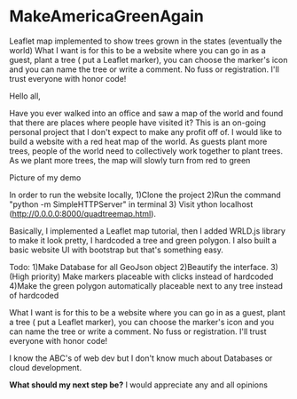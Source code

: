 # MakeAmericaGreenAgain
Leaflet map implemented to show trees grown in the states (eventually the world)
What I want is for this to be a website where you can go in as a guest, plant a tree ( put a Leaflet marker), you can choose the marker's icon and you can name the tree or write a comment. No fuss or registration. I'll trust everyone with honor code!

Hello all,

Have you ever walked into an office and saw a map of the world and found that there are places where people have visited it?
This is an on-going personal project that I don't expect to make any profit off of.
I would like to build a website with a red heat map of the world. As guests plant more trees, people of the world need to collectively work together to plant trees. As we plant more trees, the map will slowly turn from red to green

Picture of my demo

In order to run the website locally, 
1)Clone the project
2)Run the command "python -m SimpleHTTPServer" in terminal
3) Visit ython localhost (http://0.0.0.0:8000/quadtreemap.html).

Basically, I implemented a Leaflet map tutorial, then I added WRLD.js library to make it look pretty, I hardcoded a tree and green polygon. I also built a basic website UI with bootstrap but that's something easy.

Todo:
1)Make Database for all GeoJson object
2)Beautify the interface.
3)(High priority) Make markers placeable with clicks instead of hardcoded
4)Make the green polygon automatically placeable next to any tree instead of hardcoded

What I want is for this to be a website where you can go in as a guest, plant a tree ( put a Leaflet marker), you can choose the marker's icon and you can name the tree or write a comment. No fuss or registration. I'll trust everyone with honor code!

I know the ABC's of web dev but I don't know much about Databases or cloud development.

**What should my next step be?** I would appreciate any and all opinions
